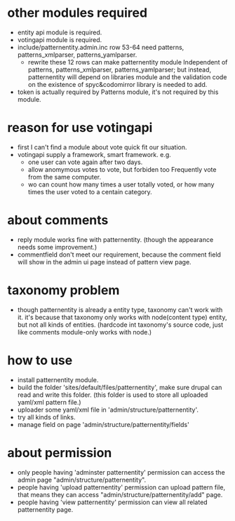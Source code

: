 # other modules required 
* entity api module is required.
* votingapi module is required.
* include/patternentity.admin.inc row 53-64 need patterns, patterns_xmlparser, patterns_yamlparser. 
	* rewrite these 12 rows can make patternentity module Independent of patterns, patterns_xmlparser, patterns_yamlparser; but instead, patternentity will depend on libraries module and the validation code on the existence of spyc&codomirror library is needed to add.
* token is actually required by Patterns module, it's not required by this module.

# reason for use votingapi
* first I can't find a module about vote quick fit our situation.
* votingapi supply a framework, smart framework. e.g. 
	* one user can vote again after two days. 
	* allow anomymous votes to vote, but forbiden too Frequently vote from the same computer.
	* wo can count how many times a user totally voted, or how many times the user voted to a centain category.

# about comments
* reply module works fine with patternentity. (though the appearance needs some improvement.)
* commentfield don't meet our requirement, because the comment field will show in the admin ui page instead of pattern view page.

# taxonomy problem
* though patternentity is already a entity type, taxonomy can't work with it. it's because that taxonomy only works with node(content type) entity, but not all kinds of entities. (hardcode int taxonomy's source code, just like comments module-only works with node.)

# how to use
* install patternentity module.
* build the folder 'sites/default/files/patternentity', make sure drupal can read and write this folder. (this folder is used to store all uploaded yaml/xml pattern file.)
* uploader some yaml/xml file in 'admin/structure/patternentity'.
* try all kinds of links.
* manage field on page 'admin/structure/patternentity/fields'

# about permission
* only people having 'adminster patternentity' permission can access the admin page "admin/structure/patternentity".
* people having 'upload patternentity' permission can upload pattern file, that means they can access "admin/structure/patternentity/add" page.
* people having 'view patternentity' permission can view all related patternentity page.

